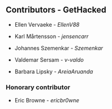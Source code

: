 ## Contributors - GetHacked

- Ellen Vervaeke - *EllenV88*

- Karl Mårtensson - *jensencarr*

- Johannes Szemenkar - *Szemenkar*

- Valdemar Sersam - *v-valdo*

- Barbara Lipsky - *AreiaAruanda*

### Honorary contributor

- Eric Browne - *ericbr0wne*
